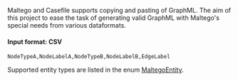 Maltego and Casefile supports copying and pasting of GraphML. The aim of this project to ease the task
of generating valid GraphML with Maltego's special needs from various dataformats.

#### Input format: CSV

<code>NodeTypeA,NodeLabelA,NodeTypeB,NodeLabelB,EdgeLabel</code>

Supported entity types are listed in the enum [MaltegoEntity](https://github.com/pcbje/maltego-importer/blob/master/src/main/java/com/pcbje/maltegoimporter/model/impl/MaltegoEntity.java).